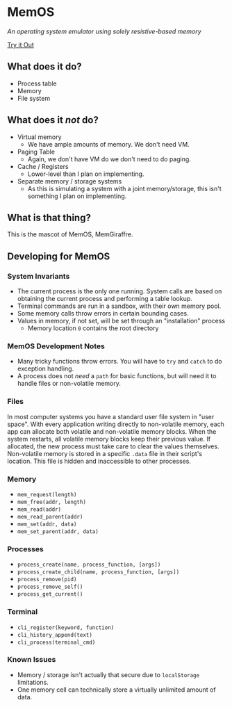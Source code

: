# MemOS
_An operating system emulator using solely resistive-based memory_

[Try it Out](index.html)

## What does it do?
* Process table
* Memory
* File system

## What does it _not_ do?
* Virtual memory
    * We have ample amounts of memory. We don't need VM.
* Paging Table
    * Again, we don't have VM do we don't need to do paging.
* Cache / Registers
    * Lower-level than I plan on implementing.
* Separate memory / storage systems
    * As this is simulating a system with a joint memory/storage, this isn't something I plan on implementing.
    
## What is that thing?
This is the mascot of MemOS, MemGiraffre.

## Developing for MemOS

### System Invariants
* The current process is the only one running. System calls are based on obtaining the current process and performing a table lookup.
* Terminal commands are run in a sandbox, with their own memory pool.
* Some memory calls throw errors in certain bounding cases.
* Values in memory, if not set, will be set through an "installation" process
    * Memory location `0` contains the root directory

### MemOS Development Notes
* Many tricky functions throw errors. You will have to `try` and `catch` to do exception handling.
* A process does not _need_ a `path` for basic functions, but will need it to handle files or non-volatile memory.

### Files
In most computer systems you have a standard user file system in "user space". With every application writing directly to non-volatile memory, each app can allocate both volatile and non-volatile memory blocks. When the system restarts, all volatile memory blocks keep their previous value. If allocated, the new process must take care to clear the values themselves. Non-volatile memory is stored in a specific `.data` file in their script's location. This file is hidden and inaccessible to other processes. 

### Memory
* `mem_request(length)`
* `mem_free(addr, length)`
* `mem_read(addr)`
* `mem_read_parent(addr)`
* `mem_set(addr, data)`
* `mem_set_parent(addr, data)`

### Processes
* `process_create(name, process_function, [args])`
* `process_create_child(name, process_function, [args])`
* `process_remove(pid)`
* `process_remove_self()`
* `process_get_current()`

### Terminal
* `cli_register(keyword, function)`
* `cli_history_append(text)`
* `cli_process(terminal_cmd)`

### Known Issues
* Memory / storage isn't actually that secure due to `localStorage` limitations.
* One memory cell can technically store a virtually unlimited amount of data.